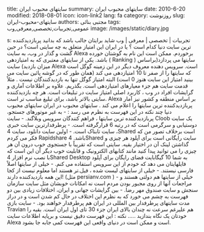 title: سایتهای محبوب ایران
summary: سایتهای محبوب ایران
date: 2010-6-20
modified: 2018-08-01
icon:  icon-link2
lang: fa
category: روزنوشت
slug: سایتهای-محبوب-ایران
authors: مجتبی بنائی
tags: عمومی,تجربیات,تخصصی,معرفی,وب
image: /images/static/diary.jpg

s: تجربیات | تخصصی | معرفی | وب    شاید برایتان جالب باشد که بدانید پربازدیدکننده ترین سایت دنیا کدام است ؟ یا در ایران این امتیاز متعلق به چه سایتی است؟  در حین گشت و گذار در وب، به سایت Alexa برخوردم. ممکن است این نام به گوشتان خورده باشد. یکی از سایتهای معتبری که به امتیازدهی ( Ranking ) سایتها می پردازد(براساس میزان بازدید) سایت Alexa است. سرویس دهنده معروف دیگر در این زمینه گوگل است که سایتها را از صفر تا 10 امتیازدهی می کند (همان طور که در گوشه پائین سایت می بینید امتیاز این سایت هنوز 0 است) البته امتیاز گوگل تنها به بازدیدکنندگان نیست . مثلاً قدمت سایت هم جزء معیارهای امتیازدهی است.  بگذریم. علاوه بر اطلاعات آماری و گرایشات افراد در وب ، کاربرد اصلی امتیاز سایت در تبلیغات است. هر چه بازدیدکننده سایتی بالاتر باشد، برای تبلیغ مناسب تر است.  Alexa بر اساس منطقه و کشور نیز آمار پربازدیدکننده ترین سایتها را اعلام می کند .    سایتهای محبوب در ایران   سایتهای محبوب دنیا    چند نکته در این فهرست به نظرم می رسد :   - به غیر موتورهای جستجو، پربازدیدکننده ترین سایتها ، فراهم کنندگان سرویس وبلاگند.   - سایت Cloob یک سایت دوستیابی و سرگرمی است که در رتبه  6 قرارگرفته است.   - پرطرفدارترین سایت خبری ، سایت تابناک است.   - اولین سایت دانلود، سایت 4Shared   است برخلاف تصور من که فکر می کردم Rapidshare باشد. 4Shared سایت رایگانی است برای آپلود هر چیزی و گذاشتن لینک آن در اختیار بقیه. سایتی است که تقریباً با جستجوی خوب درون آن هر چیزی را می توانید پیدا کنید مانند کتابهای الکترونیک و قابلیت خوب دیگر آن این است که با نصب نرم افزار 4Shared Desktop   به شما 10 گیگابایت فضای رایگان برای آپلود فایلهایتان می دهد که خودم از این سرویس استفاده می کنم.   - خیلی از سایتها اصلاً فارسی نیستند.   - خیلی از سایتهای لیست شده ، فیل.تر هستند اما معلوم نیست از کجا این همه بازدیدکننده دارند! (مثل persianv.com )   - خیلی از سایتها هم دولتی هستند و مراجعات آنها از روی مجبور بودن مردم است نه امکانات خوبشان مثل سایت سازمان سنجش و سایت صندوق مهر رضا.   - بین گرایشات جهانی و ایران، اختلافات زیادی بین دو فهرست به چشم می خورد که به نظرم این اختلاف در حال کم شدن است و در دراز مدت سایتهای پرطرفدار بین المللی در ایران هم پرطرفدار خواهند بود.  - سایت بازی Travian هم علیرغم سرعت نه چندان بالای ایران جزء 30 تای اول ایران است.    بقیه را خودتان یک نگاه بندازید .....    نکته :  این فهرست دقیق نیست و برپایه اطلاعات سایت Alexa است و ممکن است در دنیای واقعی این فهرست کمی جابه جا بشود.